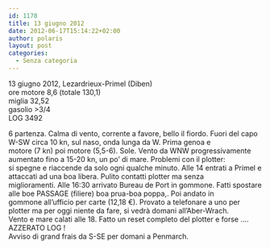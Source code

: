 ```yaml
---
id: 1178
title: 13 giugno 2012
date: 2012-06-17T15:14:22+02:00
author: polaris
layout: post
categories:
  - Senza categoria
---
```

13 giugno 2012, Lezardrieux-Primel (Diben)  
ore motore 8,6 (totale 130,1)  
miglia 32,52  
gasolio >3/4  
LOG 3492

6 partenza. Calma di vento, corrente a favore, bello il fiordo. Fuori del capo W-SW circa 10 kn, sul naso, onda lunga da W. Prima genoa e  
motore (7 kn) poi motore (5,5-6). Sole. Vento da WNW progressivamente aumentato fino a 15-20 kn, un po&#8217; di mare. Problemi con il plotter:  
si spegne e riaccende da solo ogni qualche minuto. Alle 14 entrati a Primel e attaccati ad una boa libera. Pulito contatti plotter ma senza  
miglioramenti. Alle 16:30 arrivato Bureau de Port in gommone. Fatti spostare alle boe PASSAGE (filiere) boa prua-boa poppa,. Poi andato in  
gommone all&#8217;ufficio per carte (12,18 €). Provato a telefonare a uno per plotter ma per oggi niente da fare, si vedrà domani all&#8217;Aber-Wrach.  
Vento e mare calati alle 18. Fatto un reset completo del plotter e forse &#8230;. AZZERATO LOG !  
Avviso di grand frais da S-SE per domani a Penmarch.